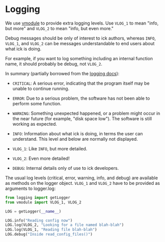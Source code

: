 # Logging

We use [vmodule] to provide extra logging levels.  Use `VLOG_1` to mean "info,
but more" and `VLOG_2` to mean "info, but even more."

Debug messages should be only of interest to ick authors, whereas `INFO`,
`VLOG_1`, and `VLOG_2` can be messages understandable to end users about what
ick is doing.

For example, if you want to log something including an internal function name,
it should probably be debug, not `VLOG_2`.

In summary (partially borrowed from the [logging docs][log levels]):

- `CRITICAL`: A serious error, indicating that the program itself may be unable
  to continue running.

- `ERROR`: Due to a serious problem, the software has not been able to perform
  some function.

- `WARNING`: Something unexpected happened, or a problem might occur in the
  near future (for example, "disk space low"). The software is still working as
  expected.

- `INFO`: Information about what ick is doing, in terms the user can
  understand.  This level and below are normally not displayed.

- `VLOG_1`: Like `INFO`, but more detailed.

- `VLOG_2`: Even more detailed!

- `DEBUG`: Internal details only of use to ick developers.

The usual log levels (critical, error, warning, info, and debug) are available
as methods on the logger object.  `VLOG_1` and `VLOG_2` have to be provided as
arguments to logger.log:

```python
from logging import getLogger
from vmodule import VLOG_1, VLOG_2

LOG = getLogger(__name__)

LOG.info("Reading config now")
LOG.log(VLOG_2, "Looking for a file named blah-blah")
LOG.log(VLOG_1, "Reading file blah-blah")
LOG.debug("Inside read_config_files()")
```


[vmodule]: https://pypi.org/project/vmodule/
[log levels]: https://docs.python.org/3/library/logging.html#logging-levels
